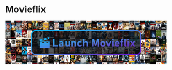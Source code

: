 # Movieflix

[![Launch Movieflix](Assets/Launch%20Movieflix.png)](https://movieflix-v2.great-site.net)
